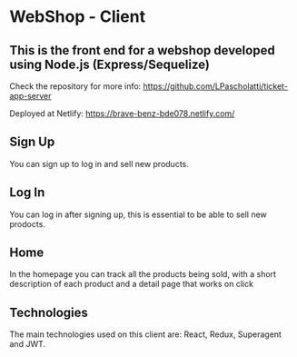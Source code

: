 # WebShop - Client

## This is the front end for a webshop developed using Node.js (Express/Sequelize)

Check the repository for more info: https://github.com/LPascholatti/ticket-app-server

Deployed at Netlify: https://brave-benz-bde078.netlify.com/

## Sign Up

You can sign up to log in and sell new products.

## Log In

You can log in after signing up, this is essential to be able to sell new prodocts.

## Home

In the homepage you can track all the products being sold, with a short description of each product and a detail page that works on click

## Technologies

The main technologies used on this client are: React, Redux, Superagent and JWT. 